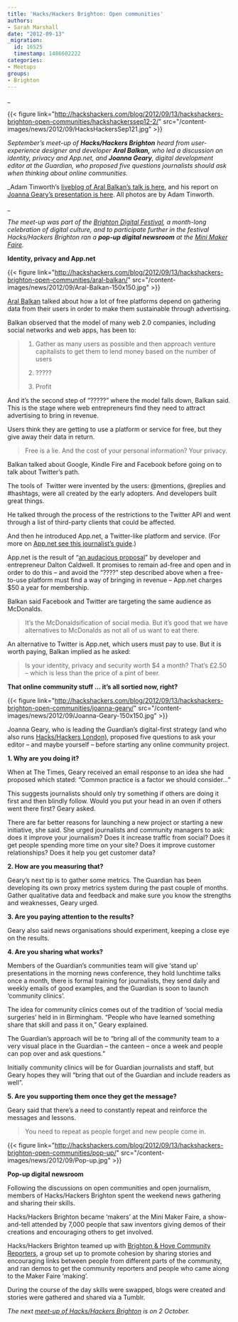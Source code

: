 ```yaml
---
title: 'Hacks/Hackers Brighton: Open communities'
authors:
- Sarah Marshall
date: "2012-09-13"
_migration:
  id: 16525
  timestamp: 1486602222
categories:
- Meetups
groups:
- Brighton
---
```


_

{{< figure link="http://hackshackers.com/blog/2012/09/13/hackshackers-brighton-open-communities/hackshackerssep12-2/" src="/content-images/news/2012/09/HacksHackersSep121.jpg" >}}</p> 

</em>

_September&#8217;s meet-up of **Hacks/Hackers Brighton** heard from user-experience designer and developer **Aral Balkan,** who led a discussion on identity, privacy and App.net, and **Joanna Geary**, digital development editor at the Guardian, who proposed five questions journalists should ask when thinking about online communities._

_Adam Tinworth&#8217;s [liveblog of Aral Balkan&#8217;s talk is here][1], and his report on [Joanna Geary&#8217;s presentation is here][2]. All photos are by Adam Tinworth.

_ 

_The meet-up was part of the [Brighton Digital Festival][3], a month-long celebration of digital culture, and to participate further in the festival Hacks/Hackers Brighton ran a **pop-up digital newsroom** at the [Mini Maker Faire][4]._

**Identity, privacy and App.net**

{{< figure link="http://hackshackers.com/blog/2012/09/13/hackshackers-brighton-open-communities/aral-balkan/" src="/content-images/news/2012/09/Aral-Balkan-150x150.jpg" >}}

[Aral Balkan][5] talked about how a lot of free platforms depend on gathering data from their users in order to make them sustainable through advertising.

Balkan observed that the model of many web 2.0 companies, including social networks and web apps, has been to:

> 1. Gather as many users as possible and then approach venture capitalists to get them to lend money based on the number of users
> 
> 2. ?????
> 
> 3. Profit

And it&#8217;s the second step of &#8220;?????&#8221; where the model falls down, Balkan said. This is the stage where web entrepreneurs find they need to attract advertising to bring in revenue.

Users think they are getting to use a platform or service for free, but they give away their data in return.

> Free is a lie. And the cost of your personal information? Your privacy.

Balkan talked about Google, Kindle Fire and Facebook before going on to talk about Twitter&#8217;s path.

The tools of  Twitter were invented by the users: @mentions, @replies and #hashtags, were all created by the early adopters. And developers built great things.

He talked through the process of the restrictions to the Twitter API and went through a list of third-party clients that could be affected.

And then he introduced App.net, a Twitter-like platform and service. (For more on [App.net see this journalist&#8217;s guide][6].)

App.net is the result of &#8220;[an audacious proposal][7]&#8221; by developer and entrepreneur Dalton Caldwell. It promises to remain ad-free and open and in order to do this – and avoid the &#8220;????&#8221; step described above when a free-to-use platform must find a way of bringing in revenue – App.net charges $50 a year for membership.

Balkan said Facebook and Twitter are targeting the same audience as McDonalds.

> It&#8217;s the McDonaldsification of social media. But it&#8217;s good that we have alternatives to McDonalds as not all of us want to eat there.

An alternative to Twitter is App.net, which users must pay to use. But it is worth paying, Balkan implied as he asked:

> Is your identity, privacy and security worth $4 a month? That&#8217;s £2.50 – which is less than the price of a pint of beer.

**That online community stuff … it&#8217;s all sortied now, right?**

{{< figure link="http://hackshackers.com/blog/2012/09/13/hackshackers-brighton-open-communities/joanna-geary/" src="/content-images/news/2012/09/Joanna-Geary-150x150.jpg" >}}

Joanna Geary, who is leading the Guardian&#8217;s digital-first strategy (and who also runs [Hacks/Hackers London)][8], proposed five questions to ask your editor – and maybe yourself – before starting any online community project.

**1. Why are you doing it?**

When at The Times, Geary received an email response to an idea she had proposed which stated: &#8220;Common practice is a factor we should consider…&#8221;

This suggests journalists should only try something if others are doing it first and then blindly follow. Would you put your head in an oven if others went there first? Geary asked.

There are far better reasons for launching a new project or starting a new initiative, she said. She urged journalists and community managers to ask: does it improve your journalism? Does it increase traffic from social? Does it get people spending more time on your site? Does it improve customer relationships? Does it help you get customer data?

**2. How are you measuring that?**

Geary&#8217;s next tip is to gather some metrics. The Guardian has been developing its own proxy metrics system during the past couple of months. Gather qualitative data and feedback and make sure you know the strengths and weaknesses, Geary urged.

**3. Are you paying attention to the results?**

Geary also said news organisations should experiment, keeping a close eye on the results.

**4. Are you sharing what works?**

Members of the Guardian&#8217;s communities team will give &#8216;stand up&#8217; presentations in the morning news conference, they hold lunchtime talks once a month, there is formal training for journalists, they send daily and weekly emails of good examples, and the Guardian is soon to launch &#8216;community clinics&#8217;.

The idea for community clinics comes out of the tradition of &#8216;social media surgeries&#8217; held in in Birmingham. &#8220;People who have learned something share that skill and pass it on,&#8221; Geary explained.

The Guardian&#8217;s approach will be to &#8220;bring all of the community team to a very visual place in the Guardian – the canteen – once a week and people can pop over and ask questions.&#8221;

Initially community clinics will be for Guardian journalists and staff, but Geary hopes they will &#8220;bring that out of the Guardian and include readers as well&#8221;.

**5. Are you supporting them once they get the message?**

Geary said that there&#8217;s a need to constantly repeat and reinforce the messages and lessons.

> You need to repeat as people forget and new people come in.

{{< figure link="http://hackshackers.com/blog/2012/09/13/hackshackers-brighton-open-communities/pop-up/" src="/content-images/news/2012/09/Pop-up.jpg" >}}

**Pop-up digital newsroom**

Following the discussions on open communities and open journalism, members of Hacks/Hackers Brighton spent the weekend news gathering and sharing their skills.

Hacks/Hackers Brighton became &#8216;makers&#8217; at the Mini Maker Faire, a show-and-tell attended by 7,000 people that saw inventors giving demos of their creations and encouraging others to get involved.

Hacks/Hackers Brighton teamed up with [Brighton & Hove Community Reporters][9], a group set up to promote cohesion by sharing stories and encouraging links between people from different parts of the community, and ran demos to get the community reporters and people who came along to the Maker Faire &#8216;making&#8217;.

During the course of the day skills were swapped, blogs were created and stories were gathered and shared via a Tumblr.

_The next [meet-up of Hacks/Hackers Brighton][10] is on 2 October._

 [1]: http://www.onemanandhisblog.com/archives/2012/09/aral_on_identity_and_privacy_-_hackshack.html "One Man and His Blog"
 [2]: http://www.onemanandhisblog.com/archives/2012/09/joanna_geary_so_that_online_community_st.html
 [3]: http://2012.brightondigitalfestival.co.uk/
 [4]: http://www.makerfairebrighton.com/
 [5]: http://aralbalkan.com/
 [6]: http://www.journalism.co.uk/news/a-journalist-s-guide-to-app-net/s2/a550294/ "Journalism.co.uk"
 [7]: http://daltoncaldwell.com/an-audacious-proposal "Dalton Caldwell's blog"
 [8]: http://meetuplondon.hackshackers.com/
 [9]: http://bhcr.scip.org.uk/
 [10]: http://www.meetup.com/Hacks-Hackers-Brighton/